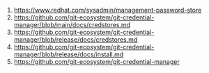 1) https://www.redhat.com/sysadmin/management-password-store
2) https://github.com/git-ecosystem/git-credential-manager/blob/main/docs/credstores.md
3) https://github.com/git-ecosystem/git-credential-manager/blob/release/docs/credstores.md
4) https://github.com/git-ecosystem/git-credential-manager/blob/release/docs/install.md
5) https://github.com/git-ecosystem/git-credential-manager
